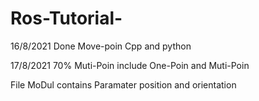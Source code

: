 # Ros-Tutorial-

16/8/2021 Done Move-poin Cpp and python

17/8/2021 70% Muti-Poin include One-Poin and Muti-Poin 

File MoDul contains Paramater position and orientation
